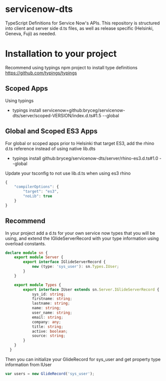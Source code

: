 servicenow-dts
==============

TypeScript Definitions for Service Now's APIs.  This repository is structured into client and server side d.ts files, as well as release specific (Helsinki, Geneva, Fuji) as needed. 

Installation to your project
==============

Recommend using typings npm project to install type definitions https://github.com/typings/typings

Scoped Apps
---------------
Using typings  
- typings install servicenow=github:bryceg/servicenow-dts/server/scoped-VERSION/index.d.ts#1.5 --global


Global and Scoped ES3 Apps
---------------
For global or scoped apps prior to Helsinki that target ES3, add the rhino d.ts reference instead of using native lib.dts
- typings install github:bryceg/servicenow-dts/server/rhino-es3.d.ts#1.0 --global

Update your tsconfig to not use lib.d.ts when using es3 rhino
```javascript
{
	"compilerOptions": {
		"target": "es3",
		"noLib": true
	}
}
```

Recommend
-------------
In your project add a d.ts for your own service now types that you will be using, and extend the IGlideServerRecord with your type information using overload constants.

```typescript
declare module sn {
    export module Server {
        export interface IGlideServerRecord {
            new (type: 'sys_user'): sn.Types.IUser;
        }
    }

    export module Types {
        export interface IUser extends sn.Server.IGlideServerRecord {
            sys_id: string;
            firstname: string;
            lastname: string;
            name: string;
            user_name: string;
            email: string;
            company: any;
            title: string;
            active: boolean;
            source: string;
        }
    }
  }
```

Then you can initialize your GlideRecord for sys_user and get property type information from IUser
```typescript
var users = new GlideRecord('sys_user');
```

